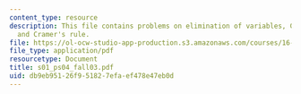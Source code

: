 ```yaml
---
content_type: resource
description: This file contains problems on elimination of variables, Gaussian?reduction,
  and Cramer's rule.
file: https://ol-ocw-studio-app-production.s3.amazonaws.com/courses/16-01-unified-engineering-i-ii-iii-iv-fall-2005-spring-2006/db9eb95126f951827efaef478e47eb0d_s01_ps04_fall03.pdf
file_type: application/pdf
resourcetype: Document
title: s01_ps04_fall03.pdf
uid: db9eb951-26f9-5182-7efa-ef478e47eb0d
---
```

